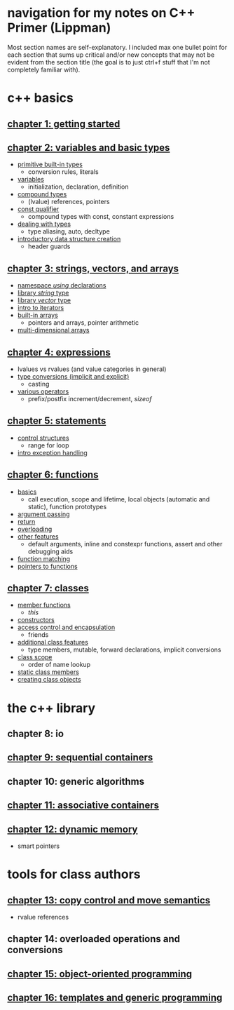 # navigation for my notes on C++ Primer (Lippman)

Most section names are self-explanatory. I included max one bullet point for each section that sums up critical and/or new concepts that may not be evident from the section title (the goal is to just ctrl+f stuff that I'm not completely familiar with).

# c++ basics

## [chapter 1: getting started](https://github.com/tedklin/pseudoblog/blob/master/cpp/primer/ch-01.md)

## [chapter 2: variables and basic types](https://github.com/tedklin/pseudoblog/blob/master/cpp/primer/ch-02.md)

- [primitive built-in types](https://github.com/tedklin/pseudoblog/blob/master/cpp/primer/ch-02.md#primitive-built-in-types-21)
  - conversion rules, literals
- [variables](https://github.com/tedklin/pseudoblog/blob/master/cpp/primer/ch-02.md#variables-22)
  - initialization, declaration, definition
- [compound types](https://github.com/tedklin/pseudoblog/blob/master/cpp/primer/ch-02.md#compound-types-23)
  - (lvalue) references, pointers
- [const qualifier](https://github.com/tedklin/pseudoblog/blob/master/cpp/primer/ch-02.md#const-qualifier-24)
  - compound types with const, constant expressions
- [dealing with types](https://github.com/tedklin/pseudoblog/blob/master/cpp/primer/ch-02.md#dealing-with-types-25)
  - type aliasing, auto, decltype
- [introductory data structure creation](https://github.com/tedklin/pseudoblog/blob/master/cpp/primer/ch-02.md#introductory-data-structure-creation-26)
  - header guards

## [chapter 3: strings, vectors, and arrays](https://github.com/tedklin/pseudoblog/blob/master/cpp/primer/ch-03.md)

- [namespace *using* declarations](https://github.com/tedklin/pseudoblog/blob/master/cpp/primer/ch-03.md#namespace-using-declarations-31)
- [library *string* type](https://github.com/tedklin/pseudoblog/blob/master/cpp/primer/ch-03.md#library-string-type-32)
- [library *vector* type](https://github.com/tedklin/pseudoblog/blob/master/cpp/primer/ch-03.md#library-vector-type-33)
- [intro to iterators](https://github.com/tedklin/pseudoblog/blob/master/cpp/primer/ch-03.md#intro-to-iterators-34)
- [built-in arrays](https://github.com/tedklin/pseudoblog/blob/master/cpp/primer/ch-03.md#built-in-arrays-35)
  - pointers and arrays, pointer arithmetic
- [multi-dimensional arrays](https://github.com/tedklin/pseudoblog/blob/master/cpp/primer/ch-03.md#multi-dimensional-arrays-36)

## [chapter 4: expressions](https://github.com/tedklin/pseudoblog/blob/master/cpp/primer/ch-04.md)

- lvalues vs rvalues (and value categories in general)
- [type conversions (implicit and explicit)](https://github.com/tedklin/pseudoblog/blob/master/cpp/primer/ch-04.md#type-conversions)
  - casting
- [various operators](https://github.com/tedklin/pseudoblog/blob/master/cpp/primer/ch-04.md#specific-operators)
  - prefix/postfix increment/decrement, *sizeof*

## [chapter 5: statements](https://github.com/tedklin/pseudoblog/blob/master/cpp/primer/ch-05.md)

- [control structures](https://github.com/tedklin/pseudoblog/blob/master/cpp/primer/ch-05.md#control-structures)
  - range for loop
- [intro exception handling](https://github.com/tedklin/pseudoblog/blob/master/cpp/primer/ch-05.md#intro-to-exception-handling)

## [chapter 6: functions](https://github.com/tedklin/pseudoblog/blob/master/cpp/primer/ch-06.md)

- [basics](https://github.com/tedklin/pseudoblog/blob/master/cpp/primer/ch-06.md#basics-61)
  - call execution, scope and lifetime, local objects (automatic and static), function prototypes
- [argument passing](https://github.com/tedklin/pseudoblog/blob/master/cpp/primer/ch-06.md#argument-passing-62)
- [return](https://github.com/tedklin/pseudoblog/blob/master/cpp/primer/ch-06.md#return-63)
- [overloading](https://github.com/tedklin/pseudoblog/blob/master/cpp/primer/ch-06.md#overloaded-functions-64)
- [other features](https://github.com/tedklin/pseudoblog/blob/master/cpp/primer/ch-06.md#other-features-65)
  - default arguments, inline and constexpr functions, assert and other debugging aids
- [function matching](https://github.com/tedklin/pseudoblog/blob/master/cpp/primer/ch-06.md#function-matching-66)
- [pointers to functions](https://github.com/tedklin/pseudoblog/blob/master/cpp/primer/ch-06.md#pointers-to-functions-67)

## [chapter 7: classes](https://github.com/tedklin/pseudoblog/blob/master/cpp/primer/ch-07.md)

- [member functions](https://github.com/tedklin/pseudoblog/blob/master/cpp/primer/ch-07.md#member-functions)
  - *this*
- [constructors](https://github.com/tedklin/pseudoblog/blob/master/cpp/primer/ch-07.md#constructors)
- [access control and encapsulation](https://github.com/tedklin/pseudoblog/blob/master/cpp/primer/ch-07.md#access-control-and-encapsulation)
  - friends
- [additional class features](https://github.com/tedklin/pseudoblog/blob/master/cpp/primer/ch-07.md#additional-class-features)
  - type members, mutable, forward declarations, implicit conversions
- [class scope](https://github.com/tedklin/pseudoblog/blob/master/cpp/primer/ch-07.md#class-scope)
  - order of name lookup
- [static class members](https://github.com/tedklin/pseudoblog/blob/master/cpp/primer/ch-07.md#static-class-members)
- [creating class objects](https://github.com/tedklin/pseudoblog/blob/master/cpp/primer/ch-07.md#creating-class-objects)

# the c++ library

## chapter 8: io

## [chapter 9: sequential containers](https://github.com/tedklin/pseudoblog/blob/master/cpp/primer/ch-09.md)

## chapter 10: generic algorithms

## [chapter 11: associative containers](https://github.com/tedklin/pseudoblog/blob/master/cpp/primer/ch-11.md)

## [chapter 12: dynamic memory](https://github.com/tedklin/pseudoblog/blob/master/cpp/primer/ch-12.md)

- smart pointers

# tools for class authors

## [chapter 13: copy control and move semantics](https://github.com/tedklin/pseudoblog/blob/master/cpp/primer/ch-13.md)

- rvalue references

## chapter 14: overloaded operations and conversions

## [chapter 15: object-oriented programming](https://github.com/tedklin/pseudoblog/blob/master/cpp/primer/ch-15.md)

## [chapter 16: templates and generic programming](https://github.com/tedklin/pseudoblog/blob/master/cpp/primer/ch-16.md)
